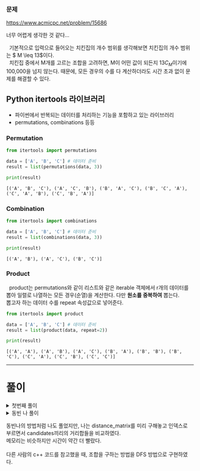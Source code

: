 ### 문제
https://www.acmicpc.net/problem/15686

너무 어렵게 생각한 것 같다...  

&nbsp; 기본적으로 입력으로 들어오는 치킨집의 개수 범위를 생각해보면 치킨집의 개수 범위는 $ M \leq 13$이다.  
&nbsp; 치킨집 중에서 M개를 고르는 조합을 고려하면, M이 어떤 값이 되든지 ${13}C_{M}$이기에 100,000을 넘지 않는다. 때문에, 모든 경우의 수를 다 계산하더라도 시간 초과 없이 문제를 해결할 수 있다.

## Python itertools 라이브러리
- 파이썬에서 반복되는 데이터를 처리하는 기능을 포함하고 있는 라이브러리
- permutations, combinations 등등
### Permutation
```python
from itertools import permutations

data = ['A', 'B', 'C'] # 데이터 준비
result = list(permutations(data, 3))

print(result)
```
    [('A', 'B', 'C'), ('A', 'C', 'B'), ('B', 'A', 'C'), ('B', 'C', 'A'), ('C', 'A', 'B'), ('C', 'B', 'A')]

### Combination
```python
from itertools import combinations

data = ['A', 'B', 'C'] # 데이터 준비
result = list(combinations(data, 3))

print(result)
```
    [('A', 'B'), ('A', 'C'), ('B', 'C')]
### Product
&nbsp; product는 permutations와 같이 리스트와 같은 iterable 객체에서 r개의 데이터를 뽑아 일렬로 나열하는 모든 경우(순열)을 계산한다.
다만 **원소를 중복하여** 뽑는다.  
뽑고자 하는 데이터 수를 repeat 속성값으로 넣어준다.
```python
from itertools import product

data = ['A', 'B', 'C'] # 데이터 준비
result = list(product(data, repeat=2))

print(result)
```
    [('A', 'A'), ('A', 'B'), ('A', 'C'), ('B', 'A'), ('B', 'B'), ('B', 'C'), ('C', 'A'), ('C', 'B'), ('C', 'C')]

---
#  풀이
<details>
<summary> 첫번째 풀이</summary>
<div markdown="1">

```python
from itertools import combinations
def distance(x1, y1, x2, y2):
    return abs(x1 - x2) + abs(y1 - y2)

n, m = map(int, input().split())
INF = int(1e9)
chicken = []
home = []

for i in range(n):
    buffer = list(map(int, input().split()))

    for j in range(n):
        if buffer[j] == 1:
            home.append((i,j))
        elif buffer[j] == 2:
            chicken.append((i,j))

dist_matrix = [[0] * len(chicken) for _ in range(len(home))]

for i in range(len(home)):
    for j in range(len(chicken)):
        dist = distance(home[i][0], home[i][1], chicken[j][0], chicken[j][1])
        dist_matrix[i][j] = dist
chicken_idx = []
for i in range(len(chicken)):
    chicken_idx.append(i)

candidates = list(combinations(chicken_idx, m))

result = INF
for candidate in candidates:
    buffer = 0
    for h in range(len(home)):
        min_val = INF
        for c in candidate:
            if min_val > dist_matrix[h][c]:
                min_val = dist_matrix[h][c]
        buffer += min_val
    if buffer < result:
        result = buffer

print(result)
```

</div>
</details>

<details>
<summary> 동빈 나 풀이 </summary>
<div markdown="1">

```python
from itertools import combinations

n, m = map(int,input().split())
chicken, house = [], []

for r in range(n):
    data = list(map(int, input().split()))
    for c in range(n):
        if data[c] == 1:
            house.append((r, c)) # 일반 집
        elif data[c] == 2:
            chicken.append((r, c)) # 치킨 집

candidates = list(combinations(chicken, m))

def get_sum(candidate):
    result = 0
    # 모든 집에 대하여
    for hx, hy in house:
        # 가장 가까운 치킨집을 찾기
        temp = int(1e9)
        for cx, cy in candidate:
             temp = min(temp, abs(hx - cx) + abs(hy - cy))
        # 가장 가까운 치킨집까지의 거리를 더하기
        result += temp
    # 치킨 거리의 합 반환
    return result

# 치킨 거리의 합의 최소를 찾아 출력
result = int(1e9)
for candidate in candidates:
    result = min(result, get_sum(candidate))
print(result)

```

</div>
</details>

동빈나의 방법처럼 나도 풀었지만, 나는 distance_matrix를 미리 구해놓고 인덱스로 부르면서 candidates끼리의 거리합들을 비교하였다.  
메모리는 비슷하지만 시간이 약간 더 빨랐다.
<br/><br/>
다른 사람의 c++ 코드를 참고했을 때, 조합을 구하는 방법을 DFS 방법으로 구현하였다.